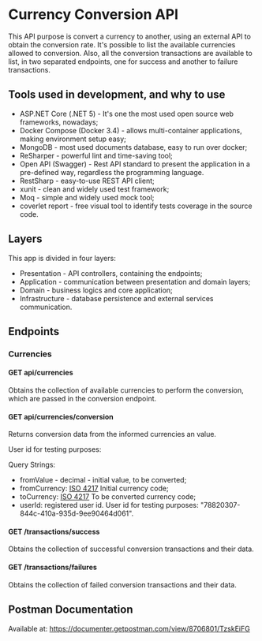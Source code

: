 ﻿# Currency Conversion API

This API purpose is convert a currency to another, using an external API to obtain the conversion rate. 
It's possible to list the available currencies allowed to conversion. Also, all the conversion transactions are available to list, in two separated endpoints, one for success and another to failure transactions.

## Tools used in development, and why to use

- ASP.NET Core (.NET 5) - It's one the most used open source web frameworks, nowadays;
- Docker Compose (Docker 3.4) - allows multi-container applications, making environment setup easy;
- MongoDB - most used documents database, easy to run over docker;
- ReSharper - powerful lint and time-saving tool;
- Open API (Swagger) - Rest API standard to present the application in a pre-defined way, regardless the programming language.
- RestSharp - easy-to-use REST API client;
- xunit - clean and widely used test framework;
- Moq - simple and widely used mock tool;
- coverlet report - free visual tool to identify tests coverage in the source code. 

## Layers

This app is divided in four layers:

- Presentation - API controllers, containing the endpoints;
- Application - communication between presentation and domain layers;
- Domain - business logics and core application;
- Infrastructure - database persistence and external services communication.

## Endpoints

### Currencies

#### GET api/currencies

Obtains the collection of available currencies to perform the conversion, which are passed in the conversion endpoint.

#### GET api/currencies/conversion

Returns conversion data from the informed currencies an value.

User id for testing purposes: 

Query Strings:

- fromValue - decimal - initial value, to be converted;
- fromCurrency: [ISO 4217](https://en.wikipedia.org/wiki/ISO_4217) Initial currency code;
- toCurrency: [ISO 4217](https://en.wikipedia.org/wiki/ISO_4217) To be converted currency code;
- userId: registered user id. User id for testing purposes: "78820307-844c-410a-935d-9ee90464d061".


#### GET /transactions​/success

Obtains the collection of successful conversion transactions and their data. 

#### GET /transactions​/failures

Obtains the collection of failed conversion transactions and their data. 

## Postman Documentation

Available at: https://documenter.getpostman.com/view/8706801/TzskEiFG
